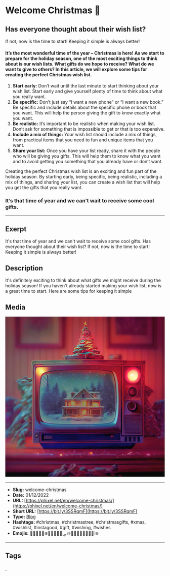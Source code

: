 # Welcome Christmas 🎄
## Has everyone thought about their wish list?

If not, now is the time to start!
Keeping it simple is always better!

#### It’s the most wonderful time of the year – Christmas is here! As we start to prepare for the holiday season, one of the most exciting things to think about is our wish lists. What gifts do we hope to receive? What do we want to give to others? In this article, we will explore some tips for creating the perfect Christmas wish list.

1. **Start early:** Don’t wait until the last minute to start thinking about your wish list. Start early and give yourself plenty of time to think about what you really want.
2. **Be specific:** Don’t just say “I want a new phone” or “I want a new book.” Be specific and include details about the specific phone or book that you want. This will help the person giving the gift to know exactly what you want.
3. **Be realistic:** It’s important to be realistic when making your wish list. Don’t ask for something that is impossible to get or that is too expensive.
4. **Include a mix of things:** Your wish list should include a mix of things, from practical items that you need to fun and unique items that you want.
5. **Share your list:** Once you have your list ready, share it with the people who will be giving you gifts. This will help them to know what you want and to avoid getting you something that you already have or don’t want.

Creating the perfect Christmas wish list is an exciting and fun part of the holiday season. By starting early, being specific, being realistic, including a mix of things, and sharing your list, you can create a wish list that will help you get the gifts that you really want.

### It’s that time of year and we can’t wait to receive some cool gifts.
------------
## Exerpt
It's that time of year and we can't wait to receive some cool gifts. Has everyone thought about their wish list? If not, now is the time to start! Keeping it simple is always better!
## Description
It's definitely exciting to think about what gifts we might receive during the holiday season! If you haven't already started making your wish list, now is a great time to start. Here are some tips for keeping it simple
## Media
<img src="media/25d0242d/welcome-christmas.jpg" loading="lazy"><br>

------------
- **Slug:** welcome-christmas
- **Date:** 01/12/2022
- **URL:** [https://phixel.net/en/welcome-christmas/](https://phixel.net/en/welcome-christmas/)
- **Short URL:** [https://bit.ly/3SSRqmF](https://bit.ly/3SSRqmF)
- **Type:** [Blog](#blog)
- **Hashtags:** #christmas, #christmastree, #christmasgifts, #xmas, #wishlist, #instagood, #gift, #wishing, #wishes
- **Emojis:** 🎁🎅🏻🎄🦌❄️🎄🎅🤶🏽🦌🛷☃️🥂👨‍👨‍👧‍👶🧦🔔🎶🕯❄️

------------
## Tags
[ ](# )
